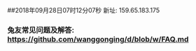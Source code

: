 ##2018年09月28日07时12分07秒 新址: 159.65.183.175
### 兔友常见问题及解答: https://github.com/wanggonging/d/blob/w/FAQ.md
